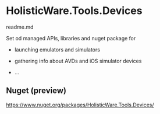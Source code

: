 # HolisticWare.Tools.Devices

readme.md

Set od managed APIs, libraries and nuget package for 

*  launching emulators and simulators

*  gathering info about AVDs and iOS simulator devices

*  ...

## Nuget (preview)

https://www.nuget.org/packages/HolisticWare.Tools.Devices/
